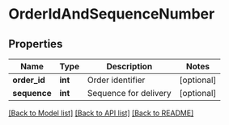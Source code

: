 # OrderIdAndSequenceNumber

## Properties
Name | Type | Description | Notes
------------ | ------------- | ------------- | -------------
**order_id** | **int** | Order identifier | [optional] 
**sequence** | **int** | Sequence for delivery | [optional] 

[[Back to Model list]](../README.md#documentation-for-models) [[Back to API list]](../README.md#documentation-for-api-endpoints) [[Back to README]](../README.md)


